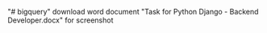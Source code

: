 "# bigquery" 
download word document "Task for Python Django - Backend Developer.docx"  for screenshot
